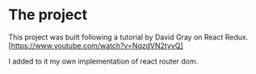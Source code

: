 # The project

This project was built following a tutorial by David Gray on React Redux.
[https://www.youtube.com/watch?v=NqzdVN2tyvQ]

I added to it my own implementation of react router dom.
